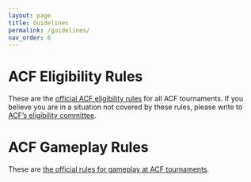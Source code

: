 ```yaml
---
layout: page
title: Guidelines
permalink: /guidelines/
nav_order: 6
---
```


# ACF Eligibility Rules
These are the [official ACF eligibility rules](https://acf-quizbowl.com/official-acf-eligibility-rules/) for all ACF tournaments. If you believe you are in a situation not covered by these rules, please write to [ACF’s eligibility committee](mailto:eligibility@acf-quizbowl.com).

# ACF Gameplay Rules
These are [the official rules for gameplay at ACF tournaments](https://acf-quizbowl.com/official-acf-gameplay-rules/).